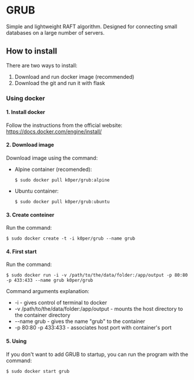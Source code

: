 # GRUB

Simple and lightweight RAFT algorithm. Designed for connecting small databases on a large number of servers.

## How to install 
There are two ways to install:
  1. Download and run docker image (recommended)
  2. Download the git and run it with flask
 
### Using docker

#### 1. Install docker
Follow the instructions from the official website: https://docs.docker.com/engine/install/

#### 2. Download image
Download image using the command:

- Alpine container (recomended):

      $ sudo docker pull k0per/grub:alpine
  
- Ubuntu container:

      $ sudo docker pull k0per/grub:ubuntu

#### 3. Create conteiner
Run the command: 
    
    $ sudo docker create -t -i k0per/grub --name grub
  
#### 4. First start
Run the command:

    $ sudo docker run -i -v /path/to/the/data/folder:/app/output -p 80:80 -p 433:433 --name grub k0per/grub
    
Command arguments explanation: 
    
* -i - gives control of terminal to docker
* -v /path/to/the/data/folder:/app/output - mounts the host directory to the container directory
* --name grub - gives the name "grub" to the container
* -p 80:80 -p 433:433 - associates host port with container's port
    
#### 5. Using
If you don't want to add GRUB to startup, you can run the program with the command:

    $ sudo docker start grub
    
    

